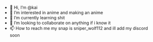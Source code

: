 - 👋 Hi, I’m @kai
- 👀 I’m interested in anime and making an anime 
- 🌱 I’m currently learning shit 
- 💞️ I’m looking to collaborate on anything if i know it 
- 📫 How to reach me my snap is sniper_wolf112 and ill add my discord soon
<!---
kai-isgay/kai-isgay is a ✨ special ✨ repository because its `README.md` (this file) appears on your GitHub profile.
You can click the Preview link to take a look at your changes.
--->
